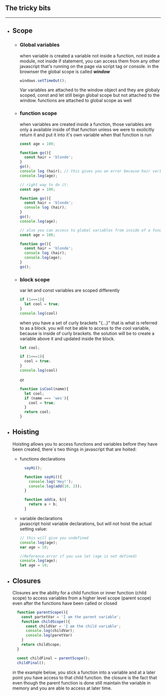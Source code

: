<a name="bits"></a>  
## **The tricky bits**
---

<a name="scope"></a> 
- ## Scope  
  <a name="globalVariables"></a>
  - ### Global variables  
    when variable is created a variable not inside a function,  not inside a module, not inside if statement, you can access   them from any other javascript that's running on the page   via script tag or console.
    in the brownser the global scope is called **_window_**

    ```js
    windows.setTimeOut();
    ```
    Var variables are attached to the window object and they are  globaly scoped, const and let still beign global scope but   not attached to the window.
    functions are attached to global scope as well

  <a name="functionScope"></a>
   - ### function scope
      when variables are created inside a function, those  variables are only a available inside of that function   unless we were to exolicitly return it and put it into it's   own variable when that function is run

      ```js
      const age = 100;

      function go(){
        const hair = 'blonde';
      }
      go();
      console log (hair); // this gives you an error because hair variable is inside of a function
      console.log(age);

      // right way to do it:
      const age = 100;

      function go(){
        const hair = 'blonde';
        console log (hair);
      }
      go();
      console.log(age);

      // also you can access to global variables from inside of a function
      const age = 100;

      function go(){
        const hair = 'blonde';
        console log (hair);
        console.log(age);
      }
      go();
      ```
  <a name="blockScope"></a>
  - ### block scope 
    var let and const variables are scoped differently  

    ```js
    if (1===1){
      let cool = true;
    }
    console.log(cool)
    ```  
    when you have a set of curly brackets "{...}" that is what is referred to as a block.
    you will not be able to access to the cool variable, because is inside of curly brackets.
    the solution will be to create a variable above it and updated inside the block.  
  
    ```js
    let cool;

    if (1===1){
      cool = true;
    }
    console.log(cool)
    ```  
    or

    ```js
    function isCool(name){
      let cool;
      if (name === 'wes'){
        cool = true;
      }
      return cool;
    }
    ```
<a name="hoisting"></a> 
- ## Hoisting
  Hoisting allows you to access functions and variables before they have been created, there´s two things in javascript that are hoited:
    - functions declarations

        ```js
          sayHi();

          function sayHi(){
            console.log('Hey!');
            console.log(add(10, 2));
          }

          function add(a, b){
            return a + b;
          }
        ```
    - variable declarations  
        javascript hoist variable declarations, but will not hoist the actual setting value:

        ```js
        // this will give you undefined
        console.log(age);
        var age = 10;

        //Reference error if you use let (age is not defined)
        console.log(age);
        let age = 10;
        ```

<a name="closures"></a> 
  - ## Closures 
    Closures are the ability for a child function or inner function (child scope) to access variables from a higher level scope (parent scope) even after the functions have been called or closed  

    ```js
      function parentScope(){
        const partetVar = 'I am the parent variable';
        function childScope(){
          const childVar = 'I am the child variable';
          console.log(childVar);
          console.log(paretVar)
        }
        return childScope;
      }

      const childFinal = parentScope();
      childFinal();
    ```

    in the example below, you stick a function into a variable and at a later point you have access to that child function.
    the closure is the fact that even though the parent function is done still maintain the variable in memory and you are able to access at later time.  
